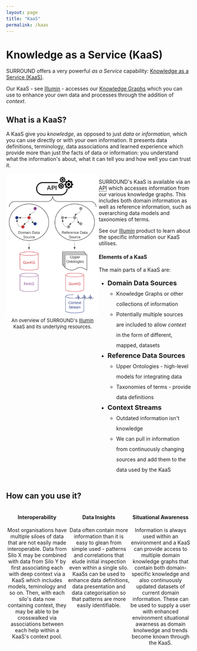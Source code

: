 ```yaml
---
layout: page
title: "KaaS"
permalink: /kaas
---
```

# Knowledge as a Service (KaaS)

SURROUND offers a very powerful *as a Service* capability: [Knowledge as a Service (KaaS)](https://en.wikipedia.org/wiki/Knowledge_as_a_service). 

Our KaaS - see [Illumin](/illumin) - accesses our [Knowledge Graphs](https://en.wikipedia.org/wiki/Graph_(abstract_data_type)) which you can use to enhance your own data and processes through the addition of *context*.

## What is a KaaS?

A KaaS give you *knowledge*, as opposed to just *data* or *information*, which you can use directly or with your own information. It presents data definitions, terminology, data associations and learned experience which provide more than just the facts of data or information: you understand what the information's about, what it can tell you and how well you can trust it. 

<style>
.tooltip {
  position: relative;
  display: inline;
  border-bottom: 1px dotted black;
}

.tooltip .tooltiptext {
  visibility: hidden;
  width: 120px;
  background-color: black;
  color: #fff;
  text-align: center;
  border-radius: 6px;
  padding: 5px 0;

  /* Position the tooltip */
  position: absolute;
  z-index: 1;
}

.tooltip:hover .tooltiptext {
  visibility: visible;
}
</style>
<div style="display:grid; grid-template-columns: 1fr 1fr;">
    <div style="text-align:center;">
        <a href="images/KaaS.svg"><img src="images/KaaS.svg" style="width:400px" /></a><br />
        <span style="font-size:small;">An overview of SURROUND's <a href="/illumin">Illumin</a> KaaS and its underlying resources.</span>
    </div>
    <div>
        <p>SURROUND's KaaS is available via an <span class="tooltip">API<span class="tooltiptext">Application Programming Interface - a system to answer queries</span></span> which accesses information from our various knowledge graphs. This includes both domain information as well as reference information, such as overarching data models and taxonomies of terms.</p>
        <p>See our <a href="/illumin">Illumin</a> product to learn about the specific information our KaaS utilises.</p>
        <h4>Elements of a KaaS</h4>
        <p>The main parts of a KaaS are:</p>
        <ul style="line-height: 2em;">
            <li>
                <strong style="font-size: large;">Domain Data Sources</strong>
                <ul>
                    <li>Knowledge Graphs or other collections of information</li>
                    <li>Potentially multiple sources are included to allow <em>context</em> in the form of different, mapped, datasets </li>
                </ul>
            </li>
            <li>
                <strong style="font-size: large;">Reference Data Sources</strong>
                <ul>
                    <li>Upper Ontologies - high-level models for integrating data</li>
                    <li>Taxonomies of terms - provide data definitions</li>
                </ul>
            </li> 
            <li>
                <strong style="font-size: large;">Context Streams</strong>
                <ul>
                    <li>Outdated information isn't knowledge</li>
                    <li>We can pull in information from continuously changing sources and add them to the data used by the KaaS</li>
                </ul>                
            </li>           
        </ul>
    </div>
</div>

## How can you use it?

<style>
    #ucs {
        display:grid; 
        grid-template-columns: 1fr 1fr 1fr;
    }
    #ucs div {
        text-align: center;
    }
</style>
<div id="ucs">
    <div style="grid-column:1;">
        <h4>Interoperability</h4>
        <p>Most organisations have multiple siloes of data that are not easily made interoperable. Data from Silo X may be combined with data from Silo Y by first associating each with deep context via a KaaS which includes models, teminology and so on. Then, with each silo's data now containing context, they may be able to be crosswalked via associations between each help within a KaaS's context pool.</p>
    </div>
    <div style="grid-column:2;">
        <h4>Data Insights</h4>
        <p>Data often contain more information than it is easy to glean from simple used - patterns and correlations that elude initial inspection even within a single silo. KaaSs can be used to enhance data definitions, data presentation and data categorisation so that patterns are more easily identifiable.</p>
    </div>
    <div style="grid-column:3;">
        <h4>Situational Awareness</h4>
        <p>Information is always used within an environment and a KaaS can provide access to multiple domain knowledge graphs that contain both domain-specific knowledge and also continuously updated datasets of current domain information. These can be used to supply a user with enhanced environment situational awarness as domain knolwedge and trends become known through the KaaS.</p>
    </div>    
</div>
